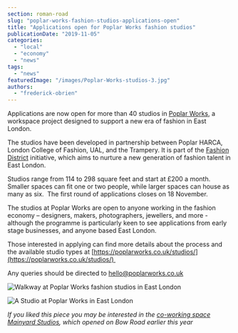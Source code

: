 ```yaml
---
section: roman-road
slug: "poplar-works-fashion-studios-applications-open"
title: "Applications open for Poplar Works fashion studios"
publicationDate: "2019-11-05"
categories: 
  - "local"
  - "economy"
  - "news"
tags: 
  - "news"
featuredImage: "/images/Poplar-Works-studios-3.jpg"
authors: 
  - "frederick-obrien"
---
```


Applications are now open for more than 40 studios in [Poplar Works](https://poplarworks.co.uk/studios/), a workspace project designed to support a new era of fashion in East London.

The studios have been developed in partnership between Poplar HARCA, London College of Fashion, UAL, and the Trampery. It is part of the [Fashion District](https://www.fashion-district.co.uk/) initiative, which aims to nurture a new generation of fashion talent in East London. 

Studios range from 114 to 298 square feet and start at £200 a month. Smaller spaces can fit one or two people, while larger spaces can house as many as six.  The first round of applications closes on 18 November.

The studios at Poplar Works are open to anyone working in the fashion economy – designers, makers, photographers, jewellers, and more - although the programme is particularly keen to see applications from early stage businesses, and anyone based East London.

Those interested in applying can find more details about the process and the available studio types at [https://poplarworks.co.uk/studios/](https://poplarworks.co.uk/studios/) 

Any queries should be directed to [hello@poplarworks.co.uk](mailto:hello@poplarworks.co.uk) 

![Walkway at Poplar Works fashion studios in East London](/images/Poplar-Works-studios-2-1024x1365.jpg)

![A Studio at Poplar Works in East London](/images/Poplar-Works-studios-1-1024x683.jpg)

_If you liked this piece you may be interested in the [co-working space Mainyard Studios](https://romanroadlondon.com/mainyard-coworking-space-opens-on-bow-road/), which opened on Bow Road earlier this year_

